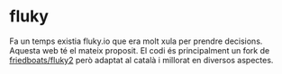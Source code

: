 # fluky
Fa un temps existia fluky.io que era molt xula per prendre decisions. Aquesta web té el mateix proposit. El codi és principalment un fork de [friedboats/fluky2](https://github.com/friedboats/fluky2) però adaptat al català i millorat en diversos aspectes.
